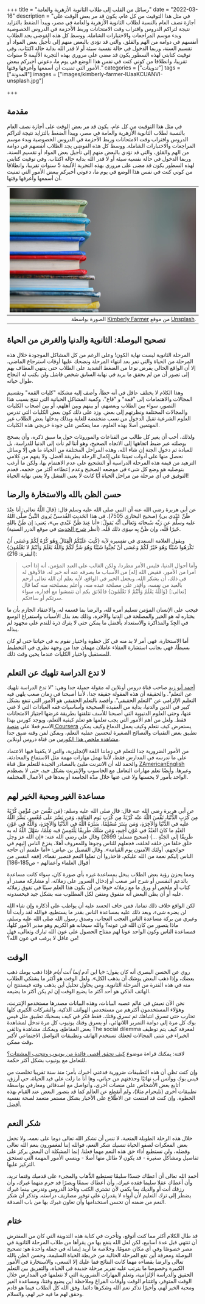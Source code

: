 +++
title = "رسائل من القلب إلى طلاب الثانوية اﻷزهرية والعامة"
date = "2022-03-16"
description = "في مثل هذا التوقيت من كل عام، يكون قد مر بعض الوقت على أجازة نصف العام بالنسبة لطلاب الثانوية الأزهرية والعامة في مصر، ويبدأ الضغط بالتزايد نتيجة لتراكم الدروس واقتراب وقت الامتحانات وربط اﻷحزمة في الدروس الخصوصية وبدء موسم المراجعات والاختبارات الشاملة. ووسط كل هذه الفوضى يجد الطلاب أنفسهم في دوامة من الهم والقلق، والتي قد تؤدي بالبعض منهم إلى تأجيل بعض المواد أو تقسيم السنة، وربما الدخول في حالة نفسية سيئة أو لا قدر الله بداية حالة اكتئاب. وفي توقيت كتابتي لهذه السطور يكون قد مضى على مروري بهذه التجربة اﻷليمة 5 سنوات تقريبا، وانطلاقا من كوني كنت في نفس هذا الوضع في يوم ما، دعوني أخبركم ببعض الأمور التي تمنيت أن أسمعها وأعرفها وقتها."
categories = ["تدوينات"]
tags = ["المدونة"]
images = ["images/kimberly-farmer-lUaaKCUANVI-unsplash.jpg"]

+++
## مقدمة

في مثل هذا التوقيت من كل عام، يكون قد مر بعض الوقت على أجازة نصف العام بالنسبة لطلاب الثانوية الأزهرية والعامة في مصر، ويبدأ الضغط بالتزايد نتيجة لتراكم الدروس واقتراب وقت الامتحانات وربط اﻷحزمة في الدروس الخصوصية وبدء موسم المراجعات والاختبارات الشاملة. ووسط كل هذه الفوضى يجد الطلاب أنفسهم في دوامة من الهم والقلق، والتي قد تؤدي بالبعض منهم إلى تأجيل بعض المواد أو تقسيم السنة، وربما الدخول في حالة نفسية سيئة أو لا قدر الله بداية حالة اكتئاب. وفي توقيت كتابتي لهذه السطور يكون قد مضى على مروري بهذه التجربة اﻷليمة 5 سنوات تقريبا، وانطلاقا من كوني كنت في نفس هذا الوضع في يوم ما، دعوني أخبركم ببعض الأمور التي تمنيت أن أسمعها وأعرفها وقتها.

| ![photo](images/kimberly-farmer-lUaaKCUANVI-unsplash.jpg) |
| -----------------------------------------------------------: |
| الصورة بواسطة [Kimberly Farmer](https://unsplash.com/@kimberlyfarmer?utm_source=unsplash&utm_medium=referral&utm_content=creditCopyText) من موقع [Unsplash](https://unsplash.com/s/photos/secondary-education?utm_source=unsplash&utm_medium=referral&utm_content=creditCopyText). |

## تصحيح البوصلة: الثانوية والدنيا والغرض من الحياة
المرحلة الثانوية ليست نهاية الكون! وعلى الرغم من كل المشاكل الموجودة خلال هذه المرحلة من الحياة والتي تمر بعد انتهاء المرحلة ونضحك عليها أوقات استرجاع الماضي، إلا أن الواقع الحالي يفرض نوعا من الضغط الشديد على الطلاب حتى ينتهي المطاف بهم إلى تصور أن من لم يحقق ما يريد في نهاية السابق شخص فاشل ولن يكتب له النجاح طوال حياته.

وهذا الكلام لا يختلف عاقل في أنه خطأ، وأضف إليه مشكلة "كليات القمة" وتقسيم المجالات والاهتمامات إلى "قمة" و "قاع"، وكمية المشاكل الحياتية التي تنتج بسبب هذا التصور، سواء بين الطلاب وبعضهم، أو بينهم وبين أهلهم، أو بين أصحاب الكليات والمجالات المختلفة ونظرتهم إلى بعض. وزد على ذلك كون بعض الكليات التي تدرس العلوم الشرعية تقبل الدخول من نسب منخفضة للغاية وبذلك يدخلها بعض الطلاب غير المهتمين أصلا بهذه العلوم، مما ينعكس على جودة خريجي هذه الكليات.

ولذلك، أحب أن يغير كل طالب من القناعات والموروثات حول ما سبق ذكره، وأن يصحح بوصلته عبر ضبط اتجاهها إلى الاتجاه الصحيح، وهو أننا لم نأت إلى الدنيا للدراسة، بل للعبادة ثم دخول الجنة إن شاء الله، وهذه المراحل المختلفة من الحياة ما هي إلا وسائل نحصل منها على أدوات تعيننا على إكمال الرحلة بطريقة أفضل. ولا يفهم من كلامي التزهيد من قيمة هذه المرحلة الدراسية أو التشجيع على عدم الاهتمام بها، ولكن ما أرغب بتوصليه هو وضع كل شيء في موضعه الصحيح وعدم إعطاءه أكثر من حجمه، فعدم التوفيق في أي مرحلة من مراحل الحياة أيًا كانت لا يعني الفشل ولا يعني نهاية الحياة!

## حسن الظن بالله والاستخارة والرضا
عن أبي هريرة رضي الله عنه أن النبي صلى الله عليه وسلم قال: {قالَ اللَّهُ تعالى: أنا عِنْدَ ظَنِّ عَبْدِي بي} (صحيح البخاري 7505). في هذا الحَديثِ القُدسيِّ يَروي النَّبيُّ صلَّى اللهُ عليه وسلَّم عن رَبِّه سُبحانَه وَتَعالَى أنَّه يَقولُ: «أنا عِندَ ظَنِّ عَبْدي بي»، يَعني: إن ظَنَّ باللهِ خَيرًا فَلَه، وإن ظَنَّ بِه سِوَى ذلك فَلَه. (أنظر [شرح الحديث](https://dorar.net/hadith/sharh/106) في موقع الدرر السنية).

ويقول العلامة السعدي في تفسيره لآية {كُتِبَ عَلَيْكُمُ الْقِتَالُ وَهُوَ كُرْهٌ لَكُمْ وَعَسَى أَنْ تَكْرَهُوا شَيْئًا وَهُوَ خَيْرٌ لَكُمْ وَعَسَى أَنْ تُحِبُّوا شَيْئًا وَهُوَ شَرٌّ لَكُمْ وَاللَّهُ يَعْلَمُ وَأَنْتُمْ لا تَعْلَمُونَ} (البقرة: 216):

> وأما أحوال الدنيا، فليس الأمر مطردا، ولكن الغالب على العبد المؤمن، أنه إذا أحب أمرا من الأمور، فقيض الله [له] من الأسباب ما يصرفه عنه أنه خير له، فالأوفق له في ذلك، أن يشكر الله، ويجعل الخير في الواقع، لأنه يعلم أن الله تعالى أرحم بالعبد من نفسه، وأقدر على مصلحة عبده منه، وأعلم بمصلحته منه كما قال [تعالى:] {وَاللَّهُ يَعْلَمُ وَأَنْتُمْ لا تَعْلَمُونَ} فاللائق بكم أن تتمشوا مع أقداره، سواء سرتكم أو ساءتكم.

فيجب على الإنسان المؤمن تسليم أمره لله، والرضا بما قسمه له، والاعتقاد الجازم بأن ما يختاره له هو الخير والمصلحة في الدنيا والآخرة، وذلك بعد بذل اﻷسباب واستفراغ الوسع في الجِدّ والمذاكرة والاستعداد بأفضل ما يمكن حتى لا يترك ذرة للندم على مجهود لم يبذله.

أما الاستخارة، فهي أمر لا بد منه في كل خطوة واختيار نقوم به في حياتنا حتى لو كان بسيطًا، فهي بجانب استشارة العقلاء عاملان مهمان جدا من وجهة نظري في التخطيط للمستقبل واختيار الكليات عندما يحين وقت ذلك.


## لا تدع الدراسة تلهيك عن التعلم
[أحمد أبو زيد](https://twitter.com/droos_online) صاحب قناة دروس أونلاين له مقولة جميلة جدا وهي: "لا تدع الدراسة تلهيك عن التعلم". والحقيقة أن هذه المقولة حقيقة جدا، ﻷننا أصبحنا في زمان صعب يلهي فيه التعليم اﻹلزامي عن "التعلم الحقيقي". وأقصد بالتعلم الحقيقي هو اﻷمور التي تنفع بشكل كبير في الدين والدنيا، بداية من العقيدة الصحيحة وأساسيات فقه العبادات التي لا غني عنها، وحتى العلوم الدنيوية التي أصبحنا للأسف نتلقنها بطريقة غرضها اجتياز الامتحانات فقط. ولعل من أهم اﻷمور التي يجب تعلمها هو تعلم كيفية التعلم، ويوجد كورس بهذا الاسم فعلا على [منصة Coursera](https://www.coursera.org/learn/learning-how-to-learn) يستعرض كيف نتعلم وكيف يعمل الدماغ وكيف يمكن تطبيق بعض التقنيات والنصائح الصغيرة لتحسين عملية التعلم، ويمكن لمن وقته ضيق جدا [مشاهدة ملخص هذا الكورس](https://youtu.be/7nmKtI7fEmU) من قناة دروس أونلاين.

من اﻷمور الضرورية جدا للتعلم في زماننا اللغة اﻹنجليزية، والتي لا يكفينا فيها الاعتماد على ما ندرسه في المدارس فقط، لأننا نهمل مهارات مهمة مثل الاستماع والمحادثة، والحمد لله أن الانترنت مليئ بالمصادر الجيدة للتعلم مثل قناة [ZAmericanEnglish](https://www.youtube.com/channel/UCHrD4qdeQc1BbpG6EPqDBcA) وغيرها. وأيضًا تعلم مهارات التعامل مع الحاسوب والإنترنت بشكل جيد، حتى لا يصطدم الواحد بأمور لا يحسنها ولا غنى عنها خلال مدّة الجامعة أو بعدها في اﻷعمال المختلفة.

## مساعدة الغير ومحبة الخير لهم
عن أبي هريرة رضي الله عنه قال: قال صلى الله عليه وسلم: {مَن نَفَّسَ عن مُؤْمِنٍ كُرْبَةً مِن كُرَبِ الدُّنْيَا، نَفَّسَ اللَّهُ عنْه كُرْبَةً مِن كُرَبِ يَومِ القِيَامَةِ، وَمَن يَسَّرَ علَى مُعْسِرٍ، يَسَّرَ اللَّهُ عليه في الدُّنْيَا وَالآخِرَةِ، وَمَن سَتَرَ مُسْلِمًا، سَتَرَهُ اللَّهُ في الدُّنْيَا وَالآخِرَةِ، وَاللَّهُ في عَوْنِ العَبْدِ ما كانَ العَبْدُ في عَوْنِ أَخِيهِ، وَمَن سَلَكَ طَرِيقًا يَلْتَمِسُ فيه عِلْمًا، سَهَّلَ اللَّهُ له به طَرِيقًا إلى الجَنَّةِ …} (صحيح مسلم: 2699)
وقال علي رضي الله عنه: «إن الله عز وجل خلق خلقا من خلقه لخلقه، فجعلهم للناس وجوها وللمعروف أهلا، يفزع الناس إليهم في حوائجهم، أولئك الآمنون يوم القيامة». وقال الفضيل بن عياض: «أما علمتم أن حاجة الناس إليكم نعمة من الله عليكم، فاحذروا أن تملوا النعم فتصير نقما». [فقه النفس من أقوال العلماء وأعمالهم - ص185-186]

ومما يحزن رؤية بعض الطلاب يبخل بمساعدة غيره بأي صورة كان، سواء كانت مساعدة بالدعم النفسي أو شرح أمر صعب أو إدخال السرور على زملائه، أو مشاركة مصدر أو كتاب أو ملخص أو ورق ما مع زملائه خوفا من أن يكون هذا العلم سببًا في تفوق زملائه عليه أو أن يظن البعض أنه متفوق ومتقن لكل المطلوب منه بشكل جيد فيحسدونه.

لكن الواقع خلاف ذلك تماما، فمن خاف الحسد عليه أن يواظب على أذكاره وإن شاء الله لن يضره شيء، وبعد ذلك عليه بمساعدة الناس بقدر ما يستطيع، فوالله لقد رأيت أنا وغيري من بركة مساعدة الناس العجب العجاب، وصدق رسول الله صلى الله عليه وسلم، ماذا يتصور من كان الله في عونه؟ والله سبحانه هو الكريم وهو مدبر اﻷمور كلها، فمساعدة الناس وكون الواحد عونا لهم مفتاح الحصول على عون الله تبارك وتعالى، فهل من عاقل لا يرغب في عون الله؟!

## الوقت
روي عن الحسن البصري أنه كان يقول: «يا ابن آدم *إنما أنت أيام* فإذا ذهب يومك ذهب بعضك، وإذا ذهب البعض يوشك أن يذهب الكل». ولعل الوقت هو أكثر ما يشتكي الطلاب منه في هذه الفترة من المرحلة الثانوية. ومن يحاول تحليل أين يذهب وقته فيستنتج أن الهاتف الذكي هو أحد أكثر ما يضيع الوقت إن لم يكن أكثر ما يضيعه.

نحن الآن نعيش في عالم عصبه البيانات، وهذه البيانات مصدرها مستخدمو الإنترنت، وهؤلاء المستخدمون أكثرهم من مستخدمي الهواتف الذكية، والشركات الكبرى كلها تحارب حتى تسرق انتباهك ثم تسرق وقتك. فقط فكر في كيف يسحبك تطبيق مثل فيس بوك كل مرة إلى دوامة التمرير اللانهائي، أو يسرق وقتك يوتيوب كل مرة تدخل لمشاهدة بعض المقاطع، ويمكنك مشاهدة وثائقي The social dilemma لمعرفة كيف يتم توظيف الخبراء في شتى المجالات لجعلك تستخدم الهاتف وتطبيقات التواصل الاجتماعي لأكبر وقت ممكن.

لافتة: يمكنك قراءة موضوع [كيف تحقق أقصى فائدة من يوتيوب وتتجنب المشتتات؟](https://yshalsager.com/ar/posts/youtube-distraction-free/) للتعامل مع يوتيوب بشكل أكثر حكمة.


وإن كنت تظن أن هذه التطبيقات ضرورية فدعني أخبرك بأمر: منذ سنة تقريبا تخلصت من فيس بوك وواتس أب نهائيًا وحذفتهم من حياتي، وها أنا ما زلت على قيد الحياة، حي أرزق، أتابع بعض اﻷشخاص على منصات أخرى، وأتواصل مع أصدقائي ومعارفي بواسطة تطبيقات أخرى (تليجرام مثلا)، ولم أنقطع عن العالم كما قد يتصور البعض عند القيام بهذه الخطوة، وإن كنت قد امتنعت عن الاطّلاع على الأخبار بشكل مستمر متعمد لصحة نفسية أفضل.

## شكر النعم
خلال هذه الرحلة الطويلة المتعبة، لا تنس أن تشكر الله تعالى دوما على نعمه، ولا تجعل بعض المعكرات لصفو الحياة تنسيك شكر النعم، فوالله إننا لمغمورون بنعم الله تعالى وفضله، ولن نستطيع أداء حق هذه النعم مهما فعلنا. إنما المشكلة أن البعض يركز على تفاصيل ومشاكل صغيرة - قد يكون لا طائل منها أصلا - وينسي اﻷمور المهمة التي تستحق التركيز عليها.

أحمد الله تعالى أن أعطاك جسدًا سليمًا تستطيع الذَّهاب والمجيء على قدميك وقتما تريد، وأن أعطاك عقلا سليما فقده غيرك، وأن أعطاك سمعًا وبصرًا  قد حرم منهما غيرك، وأن رزقك أنت أو والديك بما يكفي لأن تشتري الكتب وتأخذ الدروس وتدرس بينما غيرك يضطر إلى ترك التعليم لأن أبواه لا يقدران على توفير مصاريف دراسته. وتذكر أن شكر النعم من ضمنه أن تحسن استخدامها وأن تعاون غيرك بها من باب الصدقة.

## ختام

قد طال الكلام أكثر مما كنت أتوقع، وتأخرت في كتابة هذه التدوينة التي كان من المفترض أن تنتهي قبل عدة أسابيع، لكن لعل الله ينفع بها من يقرأها من طلاب المرحلة الثانوية في مصر خصوصًا وفي أي مكان عمومًا. وخلاصة ما أريد إيصاله في جملة واحدة هو: تصحيح البوصلة ومعرفة أين تقع المرحلة الحالية من خريطة الحياة السليمة، وحسن الظن بالله تعالى والرضا بقضاءه مهما كانت النتائج فما عليك إلا السعي، والاستخارة في اﻷمور الكبيرة وخصوصا ما يترتب عليه تقرير مرحلة جديدة في الحياة، والتفريق بين التعلم الحقيق والدراسة الإلزامية، وتعلم المهارات الضرورية التي لا نتعلمها في المدارس خلال الوقت المتوفر، واغتنام الوقت وأوقات الفراغ وملاحظة أين يضيع وقتنا، ومساعدة الغير ومحبة الخير لهم، وأخيرًا تذكر نعم الله وشكرها دائما. وفق الله كل الطلاب فيما هو قادم وحقق لهم ما فيه خير لهم، والسلام.